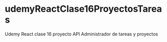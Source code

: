 # udemyReactClase16ProyectosTareas
Udemy React clase 16 proyecto API Administrador de tareas y proyectos

